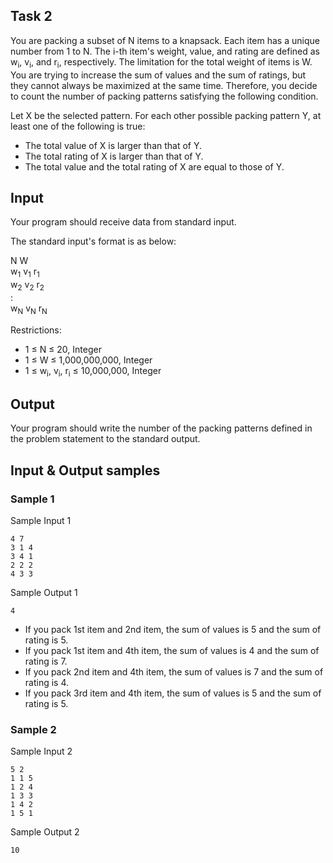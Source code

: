 ## Task 2

You are packing a subset of N items to a knapsack.
Each item has a unique number from 1 to N. The i-th item's weight, value, and rating are defined as w<sub>i</sub>, v<sub>i</sub>, and r<sub>i</sub>, respectively.
The limitation for the total weight of items is W.
You are trying to increase the sum of values and the sum of ratings, but they cannot always be maximized at the same time.
Therefore, you decide to count the number of packing patterns satisfying the following condition.

Let X be the selected pattern. For each other possible packing pattern Y, at least one of the following is true:

- The total value of X is larger than that of Y.
- The total rating of X is larger than that of Y.
- The total value and the total rating of X are equal to those of Y.

## Input
Your program should receive data from standard input.

The standard input's format is as below:

N W  
w<sub>1</sub> v<sub>1</sub> r<sub>1</sub>  
w<sub>2</sub> v<sub>2</sub> r<sub>2</sub>  
:  
w<sub>N</sub> v<sub>N</sub> r<sub>N</sub>

Restrictions:
- 1 ≤ N ≤ 20, Integer
- 1 ≤ W ≤ 1,000,000,000, Integer
- 1 ≤ w<sub>i</sub>, v<sub>i</sub>, r<sub>i</sub> ≤ 10,000,000, Integer

## Output
Your program should write the number of the packing patterns defined in the problem statement to the standard output.

## Input & Output samples
### Sample 1
Sample Input 1
```plain
4 7
3 1 4
3 4 1
2 2 2
4 3 3
```
Sample Output 1
```plain
4
```

- If you pack 1st item and 2nd item, the sum of values is 5 and the sum of rating is 5.
- If you pack 1st item and 4th item, the sum of values is 4 and the sum of rating is 7.
- If you pack 2nd item and 4th item, the sum of values is 7 and the sum of rating is 4.
- If you pack 3rd item and 4th item, the sum of values is 5 and the sum of rating is 5.


### Sample 2
Sample Input 2
```plain
5 2
1 1 5
1 2 4
1 3 3
1 4 2
1 5 1
```
Sample Output 2
```plain
10
```
